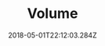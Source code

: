 ---
path: "/volume"
date: "2018-05-01T22:12:03.284Z"
title: "Volume"
tags: ["Augmented Reality", "Machine Learning", "Virtual Reality", "Tools"]
thumbnail: "https://i.imgur.com/t8tIxk2.gif"
cover: "volume_cover.jpg"
embed: ''
about: "Volume is a tool for reconstructing a single 2D image or video in 3D space. Using state-of-the-art machine learning research, Volume is able to generate a 3D asset from a single view. Volume is currently under development and is being built as an end-to-end solution allowing anyone to easily generate a 3D asset and use it in 3D environments. Volume is intended to encourage easy prototyping in virtual, augmented and mixed reality platforms. Volume was used to create the Inside Pulp Fiction project, and ReTouch."
links: [['Website', 'https://volume.gl'], ['Github', 'https://github.com/Volume-GL'], ['Presskit', 'https://drive.google.com/drive/folders/1XBQgptNAchJr0kUSD0LhzUzxdKnZ4Rud'], ['Presentation', 'https://vimeo.com/270479574']]
components: [['code', 'Python, Javascript, GLSL, C#, HLSL'], ['software', 'Three.js, Unity3D, Unreal Engine, Blender'], ['3d', 'Tensorflow, Heroku, Firebase']]
credits: 'Developed with <a target="_blank" href="https://shirin.works">~shirin anlen</a>'
press: [['The Next Web', 'https://thenextweb.com/artificial-intelligence/2018/03/08/try-this-ai-experiment-that-converts-2d-images-to-3d/'], ['Discovery Channel', 'https://www.youtube.com/watch?v=Zi4yof2yy04'], ['prosthetic knowledge', 'http://prostheticknowledge.tumblr.com/post/171637247736/volume-online-update-update-to-machine-learning'], ['Tecmundo', 'https://www.tecmundo.com.br/software/127998-ia-transforma-qualquer-foto-modelo-3d-teste.htm']]
excerpt: "Reconstruct 2D images and video in 3D using machine learning."
---